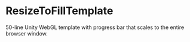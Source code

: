 # ResizeToFillTemplate
50-line Unity WebGL template with progress bar that scales to the entire browser window.

